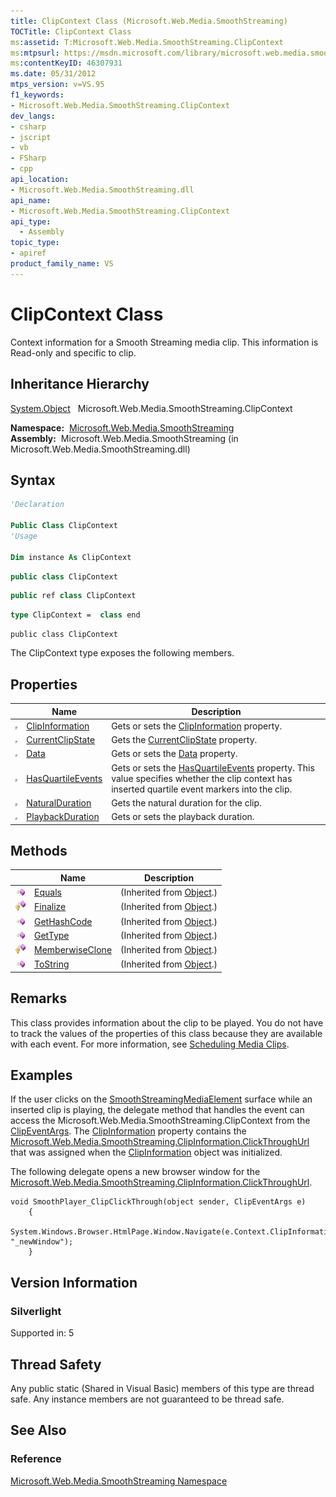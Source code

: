 ```yaml
---
title: ClipContext Class (Microsoft.Web.Media.SmoothStreaming)
TOCTitle: ClipContext Class
ms:assetid: T:Microsoft.Web.Media.SmoothStreaming.ClipContext
ms:mtpsurl: https://msdn.microsoft.com/library/microsoft.web.media.smoothstreaming.clipcontext(v=VS.95)
ms:contentKeyID: 46307931
ms.date: 05/31/2012
mtps_version: v=VS.95
f1_keywords:
- Microsoft.Web.Media.SmoothStreaming.ClipContext
dev_langs:
- csharp
- jscript
- vb
- FSharp
- cpp
api_location:
- Microsoft.Web.Media.SmoothStreaming.dll
api_name:
- Microsoft.Web.Media.SmoothStreaming.ClipContext
api_type:
  - Assembly
topic_type:
- apiref
product_family_name: VS
---
```


# ClipContext Class

Context information for a Smooth Streaming media clip. This information is Read-only and specific to clip.

## Inheritance Hierarchy

 [System.Object](https://msdn.microsoft.com/library/e5kfa45b\(v=vs.95\))  
  Microsoft.Web.Media.SmoothStreaming.ClipContext  

**Namespace:**  [Microsoft.Web.Media.SmoothStreaming](microsoft-web-media-smoothstreaming-namespace_1.md)  
**Assembly:**  Microsoft.Web.Media.SmoothStreaming (in Microsoft.Web.Media.SmoothStreaming.dll)

## Syntax

```vb
'Declaration

Public Class ClipContext
'Usage

Dim instance As ClipContext
```

```csharp
public class ClipContext
```

```cpp
public ref class ClipContext
```

``` fsharp
type ClipContext =  class end
```

```jscript
public class ClipContext
```

The ClipContext type exposes the following members.

## Properties

||Name|Description|
|--- |--- |--- |
|![Public property](images/Ff728140.pubproperty(en-us,VS.90).gif "Public property")|[ClipInformation](clipcontext-clipinformation-property-microsoft-web-media-smoothstreaming_1.md)|Gets or sets the [ClipInformation](clipcontext-clipinformation-property-microsoft-web-media-smoothstreaming_1.md) property.|
|![Public property](images/Ff728140.pubproperty(en-us,VS.90).gif "Public property")|[CurrentClipState](clipcontext-currentclipstate-property-microsoft-web-media-smoothstreaming_1.md)|Gets the [CurrentClipState](clipcontext-currentclipstate-property-microsoft-web-media-smoothstreaming_1.md) property.|
|![Public property](images/Ff728140.pubproperty(en-us,VS.90).gif "Public property")|[Data](clipcontext-data-property-microsoft-web-media-smoothstreaming_1.md)|Gets or sets the [Data](clipcontext-data-property-microsoft-web-media-smoothstreaming_1.md) property.|
|![Public property](images/Ff728140.pubproperty(en-us,VS.90).gif "Public property")|[HasQuartileEvents](clipcontext-hasquartileevents-property-microsoft-web-media-smoothstreaming_1.md)|Gets or sets the [HasQuartileEvents](clipcontext-hasquartileevents-property-microsoft-web-media-smoothstreaming_1.md) property. This value specifies whether the clip context has inserted quartile event markers into the clip.|
|![Public property](images/Ff728140.pubproperty(en-us,VS.90).gif "Public property")|[NaturalDuration](clipcontext-naturalduration-property-microsoft-web-media-smoothstreaming_1.md)|Gets the natural duration for the clip.|
|![Public property](images/Ff728140.pubproperty(en-us,VS.90).gif "Public property")|[PlaybackDuration](clipcontext-playbackduration-property-microsoft-web-media-smoothstreaming_1.md)|Gets or sets the playback duration.|


## Methods

||Name|Description|
|--- |--- |--- |
|![Public method](images/Ff728153.pubmethod(en-us,VS.90).gif "Public method")|[Equals](https://msdn.microsoft.com/library/bsc2ak47(v=vs.95))|(Inherited from [Object](https://msdn.microsoft.com/library/e5kfa45b(v=vs.95)).)|
|![Protected method](images/Ff728153.protmethod(en-us,VS.90).gif "Protected method")|[Finalize](https://msdn.microsoft.com/library/4k87zsw7(v=vs.95))|(Inherited from [Object](https://msdn.microsoft.com/library/e5kfa45b(v=vs.95)).)|
|![Public method](images/Ff728153.pubmethod(en-us,VS.90).gif "Public method")|[GetHashCode](https://msdn.microsoft.com/library/zdee4b3y(v=vs.95))|(Inherited from [Object](https://msdn.microsoft.com/library/e5kfa45b(v=vs.95)).)|
|![Public method](images/Ff728153.pubmethod(en-us,VS.90).gif "Public method")|[GetType](https://msdn.microsoft.com/library/dfwy45w9(v=vs.95))|(Inherited from [Object](https://msdn.microsoft.com/library/e5kfa45b(v=vs.95)).)|
|![Protected method](images/Ff728153.protmethod(en-us,VS.90).gif "Protected method")|[MemberwiseClone](https://msdn.microsoft.com/library/57ctke0a(v=vs.95))|(Inherited from [Object](https://msdn.microsoft.com/library/e5kfa45b(v=vs.95)).)|
|![Public method](images/Ff728153.pubmethod(en-us,VS.90).gif "Public method")|[ToString](https://msdn.microsoft.com/library/7bxwbwt2(v=vs.95))|(Inherited from [Object](https://msdn.microsoft.com/library/e5kfa45b(v=vs.95)).)|


## Remarks

This class provides information about the clip to be played. You do not have to track the values of the properties of this class because they are available with each event. For more information, see [Scheduling Media Clips](scheduling-media-clips.md).

## Examples

If the user clicks on the [SmoothStreamingMediaElement](smoothstreamingmediaelement-class-microsoft-web-media-smoothstreaming_1.md) surface while an inserted clip is playing, the delegate method that handles the event can access the Microsoft.Web.Media.SmoothStreaming.ClipContext from the [ClipEventArgs](clipeventargs-class-microsoft-web-media-smoothstreaming_1.md). The [ClipInformation](clipcontext-clipinformation-property-microsoft-web-media-smoothstreaming_1.md) property contains the [Microsoft.Web.Media.SmoothStreaming.ClipInformation.ClickThroughUrl](https://msdn.microsoft.com/library/ee532602\(v=vs.95\)) that was assigned when the [ClipInformation](clipinformation-class-microsoft-web-media-smoothstreaming_1.md) object was initialized.

The following delegate opens a new browser window for the [Microsoft.Web.Media.SmoothStreaming.ClipInformation.ClickThroughUrl](https://msdn.microsoft.com/library/ee532602\(v=vs.95\)).

    void SmoothPlayer_ClipClickThrough(object sender, ClipEventArgs e)
        {
            System.Windows.Browser.HtmlPage.Window.Navigate(e.Context.ClipInformation.ClickThroughUrl, "_newWindow");
        }

## Version Information

### Silverlight

Supported in: 5  

## Thread Safety

Any public static (Shared in Visual Basic) members of this type are thread safe. Any instance members are not guaranteed to be thread safe.

## See Also

### Reference

[Microsoft.Web.Media.SmoothStreaming Namespace](microsoft-web-media-smoothstreaming-namespace_1.md)

